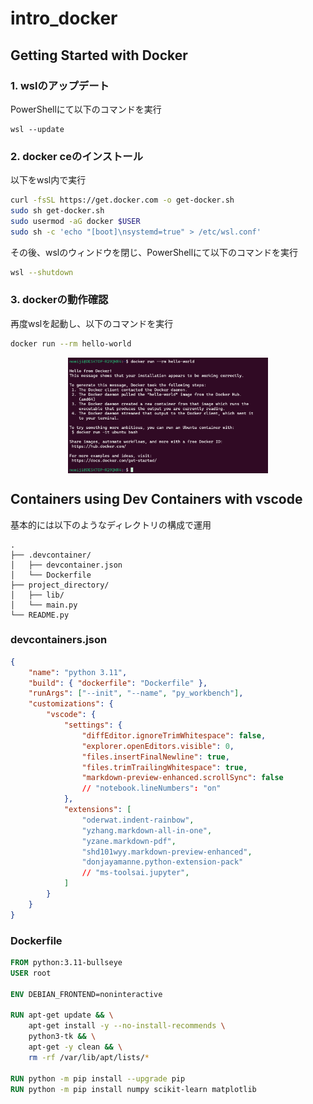 # intro_docker

## Getting Started with Docker

### 1. wslのアップデート
<!-- microsoft storeで`Windows Subsystem for Linux`と検索 -->
<!-- <img src="./docs/images/windows_subsystem_for_linux.png" width="320px"> -->
PowerShellにて以下のコマンドを実行

```pwsh
wsl --update
```

### 2. docker ceのインストール
以下をwsl内で実行
```sh
curl -fsSL https://get.docker.com -o get-docker.sh
sudo sh get-docker.sh
sudo usermod -aG docker $USER
sudo sh -c 'echo "[boot]\nsystemd=true" > /etc/wsl.conf'
```

その後、wslのウィンドウを閉じ、PowerShellにて以下のコマンドを実行
```sh
wsl --shutdown
```

### 3. dockerの動作確認
再度wslを起動し、以下のコマンドを実行
```sh
docker run --rm hello-world
```

<!-- ![](./docs/images/docker_test.png) -->
<img src="./docs/images/docker_test.png" width="320px" style="display: block; margin: auto;">

## Containers using Dev Containers with vscode

基本的には以下のようなディレクトリの構成で運用

```
.
├── .devcontainer/
│   ├── devcontainer.json
│   └── Dockerfile
├── project_directory/
│   ├── lib/
│   └── main.py
└── README.py
```

### devcontainers.json

```json
{
	"name": "python 3.11",
	"build": { "dockerfile": "Dockerfile" },
	"runArgs": ["--init", "--name", "py_workbench"],
	"customizations": {
		"vscode": {
			"settings": {
                "diffEditor.ignoreTrimWhitespace": false,
				"explorer.openEditors.visible": 0,
                "files.insertFinalNewline": true,
                "files.trimTrailingWhitespace": true,
				"markdown-preview-enhanced.scrollSync": false
				// "notebook.lineNumbers": "on"
			},
			"extensions": [
				"oderwat.indent-rainbow",
				"yzhang.markdown-all-in-one",
				"yzane.markdown-pdf",
				"shd101wyy.markdown-preview-enhanced",
				"donjayamanne.python-extension-pack"
				// "ms-toolsai.jupyter",
			]
	  	}
	}
}
```

### Dockerfile

```Dockerfile
FROM python:3.11-bullseye
USER root

ENV DEBIAN_FRONTEND=noninteractive

RUN apt-get update && \
    apt-get install -y --no-install-recommends \
    python3-tk && \
    apt-get -y clean && \
    rm -rf /var/lib/apt/lists/*

RUN python -m pip install --upgrade pip
RUN python -m pip install numpy scikit-learn matplotlib
```
